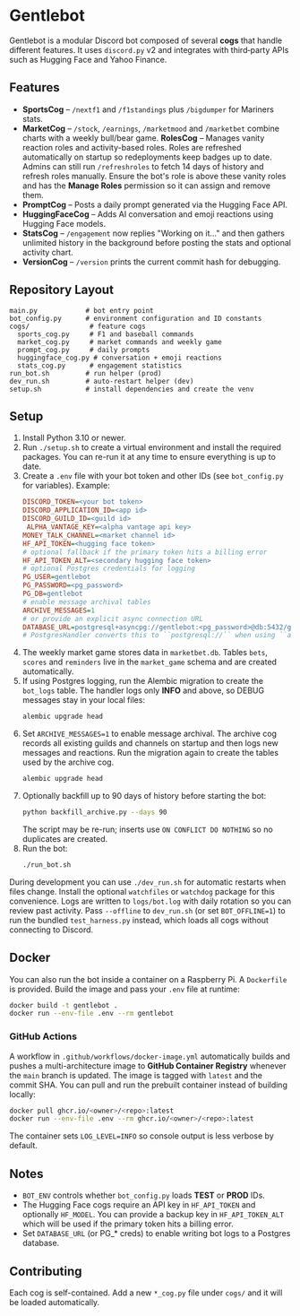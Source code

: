 # Gentlebot
Gentlebot is a modular Discord bot composed of several **cogs** that handle different features.  It uses `discord.py` v2 and integrates with third‑party APIs such as Hugging Face and Yahoo Finance.

## Features
- **SportsCog** – `/nextf1` and `/f1standings` plus `/bigdumper` for Mariners stats.
- **MarketCog** – `/stock`, `/earnings`, `/marketmood` and `/marketbet` combine charts with a weekly bull/bear game.
**RolesCog** – Manages vanity reaction roles and activity-based roles. Roles are
  refreshed automatically on startup so redeployments keep badges up to date.
  Admins can still run `/refreshroles` to fetch 14 days of history and refresh
  roles manually. Ensure the bot's role is above these vanity roles and has the
  **Manage Roles** permission so it can assign and remove them.
- **PromptCog** – Posts a daily prompt generated via the Hugging Face API.
- **HuggingFaceCog** – Adds AI conversation and emoji reactions using Hugging Face models.
- **StatsCog** – `/engagement` now replies "Working on it..." and then gathers
  unlimited history in the background before posting the stats and optional
  activity chart.
- **VersionCog** – `/version` prints the current commit hash for debugging.

## Repository Layout
```
main.py            # bot entry point
bot_config.py      # environment configuration and ID constants
cogs/               # feature cogs
  sports_cog.py     # F1 and baseball commands
  market_cog.py     # market commands and weekly game
  prompt_cog.py     # daily prompts
  huggingface_cog.py # conversation + emoji reactions
  stats_cog.py      # engagement statistics
run_bot.sh         # run helper (prod)
dev_run.sh         # auto-restart helper (dev)
setup.sh           # install dependencies and create the venv
```

## Setup
1. Install Python 3.10 or newer.
2. Run `./setup.sh` to create a virtual environment and install the required packages.  You can re-run it at any time to ensure everything is up to date.
3. Create a `.env` file with your bot token and other IDs (see `bot_config.py` for variables).  Example:
   ```ini
   DISCORD_TOKEN=<your bot token>
   DISCORD_APPLICATION_ID=<app id>
   DISCORD_GUILD_ID=<guild id>
    ALPHA_VANTAGE_KEY=<alpha vantage api key>
   MONEY_TALK_CHANNEL=<market channel id>
   HF_API_TOKEN=<hugging face token>
   # optional fallback if the primary token hits a billing error
   HF_API_TOKEN_ALT=<secondary hugging face token>
   # optional Postgres credentials for logging
   PG_USER=gentlebot
   PG_PASSWORD=<pg_password>
   PG_DB=gentlebot
   # enable message archival tables
   ARCHIVE_MESSAGES=1
   # or provide an explicit async connection URL
   DATABASE_URL=postgresql+asyncpg://gentlebot:<pg_password>@db:5432/gentlebot
   # PostgresHandler converts this to ``postgresql://`` when using ``asyncpg``
   ```
4. The weekly market game stores data in ``marketbet.db``. Tables ``bets``,
   ``scores`` and ``reminders`` live in the ``market_game`` schema and are
   created automatically.
5. If using Postgres logging, run the Alembic migration to create the
   `bot_logs` table. The handler logs only **INFO** and above, so DEBUG
   messages stay in your local files:
   ```bash
   alembic upgrade head
   ```
6. Set `ARCHIVE_MESSAGES=1` to enable message archival. The archive cog
   records all existing guilds and channels on startup and then logs new
   messages and reactions. Run the migration again to create the tables
   used by the archive cog.
   ```bash
   alembic upgrade head
   ```
7. Optionally backfill up to 90 days of history before starting the bot:
   ```bash
   python backfill_archive.py --days 90
   ```
   The script may be re-run; inserts use `ON CONFLICT DO NOTHING` so no
   duplicates are created.
8. Run the bot:
   ```bash
   ./run_bot.sh
   ```
During development you can use `./dev_run.sh` for automatic restarts when files change. Install the optional `watchfiles` or `watchdog` package for this convenience. Logs are written to `logs/bot.log` with daily rotation so you can review past activity.
Pass `--offline` to `dev_run.sh` (or set `BOT_OFFLINE=1`) to run the bundled `test_harness.py` instead, which loads all cogs without connecting to Discord.

## Docker
You can also run the bot inside a container on a Raspberry Pi. A `Dockerfile`
is provided. Build the image and pass your `.env` file at runtime:

```bash
docker build -t gentlebot .
docker run --env-file .env --rm gentlebot
```

### GitHub Actions
A workflow in `.github/workflows/docker-image.yml` automatically builds and
pushes a multi-architecture image to **GitHub Container Registry** whenever the
`main` branch is updated. The image is tagged with `latest` and the commit SHA.
You can pull and run the prebuilt container instead of building locally:

```bash
docker pull ghcr.io/<owner>/<repo>:latest
docker run --env-file .env --rm ghcr.io/<owner>/<repo>:latest
```

The container sets `LOG_LEVEL=INFO` so console output is less verbose by default.

## Notes
- `BOT_ENV` controls whether `bot_config.py` loads **TEST** or **PROD** IDs.
 - The Hugging Face cogs require an API key in `HF_API_TOKEN` and optionally `HF_MODEL`.
   You can provide a backup key in `HF_API_TOKEN_ALT` which will be used if the
   primary token hits a billing error.
 - Set `DATABASE_URL` (or PG_* creds) to enable writing bot logs to a Postgres database.

## Contributing
Each cog is self-contained. Add a new `*_cog.py` file under `cogs/` and it will be loaded automatically.
